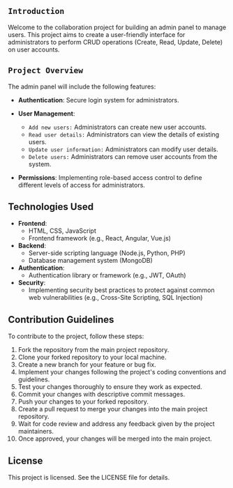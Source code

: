 ## `Introduction`
Welcome to the collaboration project for building an admin panel to manage users. This project aims to create a user-friendly interface for administrators to perform CRUD operations (Create, Read, Update, Delete) on user accounts.

## `Project Overview`
The admin panel will include the following features:
- **Authentication**: Secure login system for administrators.

- **User Management**:
  - `Add new users:` Administrators can create new user accounts.
  - `Read user details:` Administrators can view the details of existing users.
  - `Update user information:` Administrators can modify user details.
  - `Delete users:` Administrators can remove user accounts from the system.
- **Permissions**: Implementing role-based access control to define different levels of access for administrators.

## Technologies Used
- **Frontend**:
  - HTML, CSS, JavaScript
  - Frontend framework (e.g., React, Angular, Vue.js)
- **Backend**:
  - Server-side scripting language (Node.js, Python, PHP)
  - Database management system (MongoDB)
- **Authentication**:
  - Authentication library or framework (e.g., JWT, OAuth)
- **Security**:
  - Implementing security best practices to protect against common web vulnerabilities (e.g., Cross-Site Scripting, SQL Injection)
  
## Contribution Guidelines
To contribute to the project, follow these steps:
1. Fork the repository from the main project repository.
2. Clone your forked repository to your local machine.
3. Create a new branch for your feature or bug fix.
4. Implement your changes following the project's coding conventions and guidelines.
5. Test your changes thoroughly to ensure they work as expected.
6. Commit your changes with descriptive commit messages.
7. Push your changes to your forked repository.
8. Create a pull request to merge your changes into the main project repository.
9. Wait for code review and address any feedback given by the project maintainers.
10. Once approved, your changes will be merged into the main project.

<!-- ## Getting Started
To get started with the project, follow these steps:
1. Clone the main project repository to your local machine.
2. Set up the development environment for both frontend and backend components.
3. Install any necessary dependencies using package managers like npm or yarn.
4. Configure the database connection settings.
5. Start the development server for both frontend and backend.
6. Access the admin panel in your web browser and log in using your administrator credentials.

## Additional Resources
For more information or assistance, refer to the following resources:
- Project Documentation: [Link to documentation]
- Issue Tracker: [Link to issue tracker]
- Discussion Forum: [Link to discussion forum] -->

## License
This project is licensed. See the LICENSE file for details.
